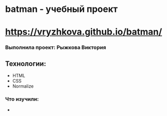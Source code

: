 # batman - учебный проект

# https://vryzhkova.github.io/batman/

### Выполнила проект: Рыжкова Виктория

## Технологии:
- HTML
- CSS
- Normalize

### Что изучили:
- 